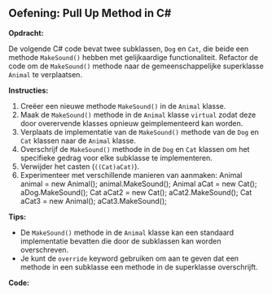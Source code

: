 ﻿## Oefening: Pull Up Method in C#

**Opdracht:**

De volgende C# code bevat twee subklassen, `Dog` en `Cat`, die beide een methode `MakeSound()` hebben met gelijkaardige functionaliteit. Refactor de code om de `MakeSound()` methode naar de gemeenschappelijke superklasse `Animal` te verplaatsen.

**Instructies:**

1. Creëer een nieuwe methode `MakeSound()` in de `Animal` klasse.
2. Maak de `MakeSound()` methode in de `Animal` klasse `virtual` zodat deze door overervende klasses opnieuw geimplementeerd kan worden.
3. Verplaats de implementatie van de `MakeSound()` methode van de `Dog` en `Cat` klassen naar de `Animal` klasse.
4. Overschrijf de `MakeSound()` methode in de `Dog` en `Cat` klassen om het specifieke gedrag voor elke subklasse te implementeren.
5. Verwijder het casten (`((Cat)aCat)`).
6. Experimenteer met verschillende manieren van aanmaken:
    Animal animal = new Animal(); animal.MakeSound();
    Animal aCat = new Cat(); aDog.MakeSound();
    Cat aCat2 = new Cat(); aCat2.MakeSound();
    Cat aCat3 = new Animal(); aCat3.MakeSound();

**Tips:**

* De `MakeSound()` methode in de `Animal` klasse kan een standaard implementatie bevatten die door de subklassen kan worden overschreven.
* Je kunt de `override` keyword gebruiken om aan te geven dat een methode in een subklasse een methode in de superklasse overschrijft.

**Code:**